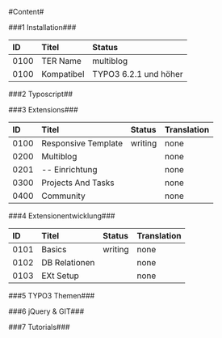 #Content#


###1 Installation###

| ID   | Titel            | Status       |
| :--- | :--------------- | :----------- |
| 0100 | TER Name         | multiblog    |
| 0100 | Kompatibel | TYPO3 6.2.1 und höher |

###2 Typoscript##

###3 Extensions###

| ID   | Titel               | Status       | Translation |
| :--- | :------------------ | :----------- | :---------- |
| 0100 | Responsive Template | writing      | none |
| 0200 | Multiblog           |              | none |
| 0201 | -- Einrichtung     |              | none |
| 0300 | Projects And Tasks  |              | none |
| 0400 | Community           |              | none |

###4 Extensionentwicklung###

| ID   | Titel            | Status       | Translation |
| :--- | :--------------- | :----------- | :---------- |
| 0101 | Basics           | writing      | none |
| 0102 | DB Relationen    |              | none |
| 0103 | EXt Setup        |              | none |

###5 TYPO3 Themen###

###6 jQuery & GIT###

###7 Tutorials###
